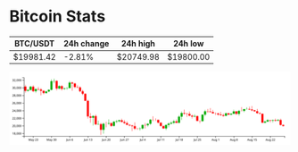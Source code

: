 # Bitcoin Stats

BTC/USDT|24h change|24h high|24h low|
|---|---|---|---|
|$19981.42|-2.81%|$20749.98|$19800.00|

<img src="./chart.svg">
